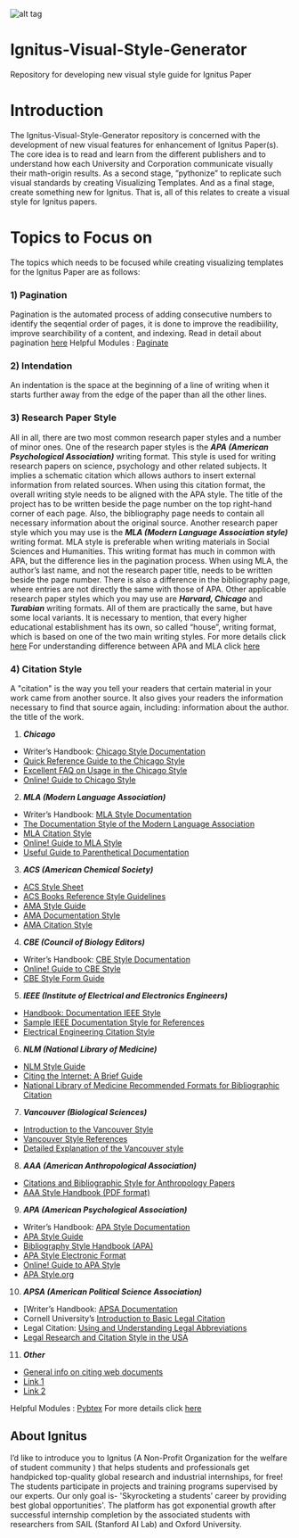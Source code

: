 
![alt tag](https://avatars0.githubusercontent.com/u/39058097?s=200&v=4)

# Ignitus-Visual-Style-Generator
Repository for developing new visual style guide for Ignitus Paper

# Introduction
The Ignitus-Visual-Style-Generator repository is concerned with the development of new visual features for enhancement of Ignitus Paper(s). The core idea is to read and learn from the different publishers and to understand how each University and Corporation communicate  visually  their  math-origin  results.  As  a  second stage,  ”pythonize”  to  replicate  such  visual  standards by creating Visualizing Templates. And as a final stage, create something new for Ignitus. That is, all of this relates to create a visual style for Ignitus papers.

# Topics to Focus on
The topics which needs to be focused while creating visualizing templates for the Ignitus Paper are as follows:
### 1) Pagination
Pagination is the automated process of adding consecutive numbers to identify the seqential order of pages, it is done to improve the readibiility, improve searchibility of a content, and indexing.
Read in detail about pagination [here](https://gist.github.com/mislav/622561)
Helpful Modules : [Paginate](https://pypi.org/project/paginate/])

### 2) Intendation
An indentation is the space at the beginning of a line of writing when it starts further away from the edge of the paper than all the other lines.

### 3) Research Paper Style
All in all, there are two most common research paper styles and a number of minor ones.
One of the research paper styles is the ***APA (American Psychological Association)*** writing format. This style is used for writing research papers on science, psychology and other related subjects. It implies a schematic citation which allows authors to insert external information from related sources. When using this citation format, the overall writing style needs to be aligned with the APA style. The title of the project has to be written beside the page number on the top right-hand corner of each page. Also, the bibliography page needs to contain all necessary information about the original source.
Another research paper style which you may use is the ***MLA (Modern Language Association style)*** writing format. MLA style is preferable when writing materials in Social Sciences and Humanities. This writing format has much in common with APA, but the difference lies in the pagination process. When using MLA, the author’s last name, and not the research paper title, needs to be written beside the page number. There is also a difference in the bibliography page, where entries are not directly the same with those of APA.
Other applicable research paper styles which you may use are ***Harvard, Chicago*** and ***Turabian*** writing formats. All of them are practically the same, but have some local variants. It is necessary to mention, that every higher educational establishment has its own, so called “house”, writing format, which is based on one of the two main writing styles.
For more details click [here](https://termpaperwriter.org/research-paper-styles)
For understanding difference between APA and MLA click [here](https://www.quora.com/What-are-the-key-differences-between-mla-and-apa-format)

### 4) Citation Style
 A "citation" is the way you tell your readers that certain material in your work came from another source. It also gives your readers the information necessary to find that source again, including: information about the author. the title of the work.

1) ***Chicago***
* Writer’s Handbook: [Chicago Style Documentation](http://www.wisc.edu/writing/Handbook/DocChicago.html)
* [Quick Reference Guide to the Chicago Style](http://www.library.wwu.edu/ref/Refhome/chicago.html)
* [Excellent FAQ on Usage in the Chicago Style](http://www.press.uchicago.edu/Misc/Chicago/cmosfaq/)
* [Online! Guide to Chicago Style](http://www.bedfordstmartins.com/online/cite7.html)

2) ***MLA (Modern Language Association)***
* Writer’s Handbook: [MLA Style Documentation](http://www.wisc.edu/writing/Handbook/DocMLA.html)
* [The Documentation Style of the Modern Language Association](http://www.newark.ohio-state.edu/~osuwrite/mla.htm)
* [MLA Citation Style](http://campusgw.library.cornell.edu/newhelp/res_strategy/citing/mla.html)
* [Online! Guide to MLA Style](http://www.bedfordstmartins.com/online/cite5.html)
* [Useful Guide to Parenthetical Documentation](http://www.geocities.com/Athens/Acropolis/1623/document.html)


3) ***ACS (American Chemical Society)***
* [ACS Style Sheet](http://www.lehigh.edu/~inhelp/footnote/acs.html)
* [ACS Books Reference Style Guidelines](http://pubs.acs.org/books/references.shtml)
* [AMA Style Guide](
http://healthlinks.washington.edu/hsl/styleguides/ama.html)
* [AMA Documentation Style](
http://rx.stlcop.edu/wcenter/AMA.htm)
* [AMA Citation Style
](http://www.liu.edu/cwis/cwp/library/workshop/citama.htm)


4) ***CBE (Council of Biology Editors)***
* Writer’s Handbook: [CBE Style Documentation](http://www.wisc.edu/writetest/Handbook/DocCBE6.html)
* [Online! Guide to CBE Style](http://www.bedfordstmartins.com/online/cite8.html)
* [CBE Style Form Guide](http://www.lib.ohio-state.edu/guides/cbegd.html
)

5) ***IEEE (Institute of Electrical and Electronics Engineers)***
* [Handbook: Documentation IEEE Style](http://www.ecf.utoronto.ca/~writing/handbook-docum1b.html)
* [Sample IEEE Documentation Style for References](http://www.carleton.ca/~nartemev/IEEE_style.html)
* [Electrical Engineering Citation Style](http://www.lehigh.edu/~inhelp/footnote/footee.html)


6) ***NLM (National Library of Medicine)***
* [NLM Style Guide](http://healthlinks.washington.edu/hsl/styleguides/nlm.html)
* [Citing the Internet: A Brief Guide](http://nnlm.gov/pnr/news/200107/netcite.html)
* [National Library of Medicine Recommended Formats for Bibliographic Citation 
](http://www.nlm.nih.gov/pubs/formats/internet.pdf)

7) ***Vancouver (Biological Sciences)***
* [Introduction to the Vancouver Style](http://www.lib.monash.edu.au/vl/cite/citeprvr.htm)
* [Vancouver Style References](http://www.library.uq.edu.au/training/citation/vancouv.html)
* [Detailed Explanation of the Vancouver style](http://www.acponline.org/journals/annals/01jan97/unifreqr.htm)

8) ***AAA (American Anthropological Association)***
* [Citations and Bibliographic Style for Anthropology Papers](http://www.usd.edu/anth/handbook/bib.htm)
* [AAA Style Handbook (PDF format)](http://www.aaanet.org/pubs/style_guide.pdf)

9) ***APA (American Psychological Association)***
* Writer’s Handbook: [APA Style Documentation](http://www.wisc.edu/writing/Handbook/DocAPA.html)
* [APA Style Guide](http://www.lib.usm.edu/~instruct/guides/apa.html)
* [Bibliography Style Handbook (APA)](http://www.english.uiuc.edu/cws/wworkshop/bibliography_style_handbookapa.htm)
* [APA Style Electronic Format](http://www.westwords.com/guffey/apa.html)
* [Online! Guide to APA Style](http://www.bedfordstmartins.com/online/cite6.html
)
* [APA Style.org](http://www.apastyle.org/elecref.html)



10) ***APSA (American Political Science Association)***
* [Writer’s Handbook: [APSA Documentation](http://www.wisc.edu/writing/Handbook/DocAPSA.html)
* Cornell University’s [Introduction to Basic Legal Citation](http://www.law.cornell.edu/citation/citation.table.html)
* Legal Citation: [Using and Understanding Legal Abbreviations
](http://qsilver.queensu.ca/law/legalcit.htm)
* [Legal Research and Citation Style in the USA](http://www.rbs0.com/lawcite.htm)

11) ***Other***
* [General info on citing web documents](http://www.lib.berkeley.edu/TeachingLib/Guides/Internet/Style.html
)
* [Link 1](http://www.aresearchguide.com/styleguides.html)
* [Link 2](http://www.dianahacker.com/resdoc/)

Helpful Modules : [Pybtex](https://docs.pybtex.org/api/formatting.html)
For more details click [here](https://website.aub.edu.lb/it/acps/Documents/PDF/citation_styles.pdf)





## About Ignitus
I’d like to introduce you to Ignitus (A Non-Profit Organization for the welfare of student community ) that helps students and professionals get handpicked top-quality global research and industrial internships, for free! The students participate in projects and training programs supervised by our experts.
Our only goal is- 'Skyrocketing a students’ career by providing best global opportunities'.
The platform has got exponential growth after successful internship completion by the associated students with researchers from SAIL (Stanford AI Lab) and Oxford University.
